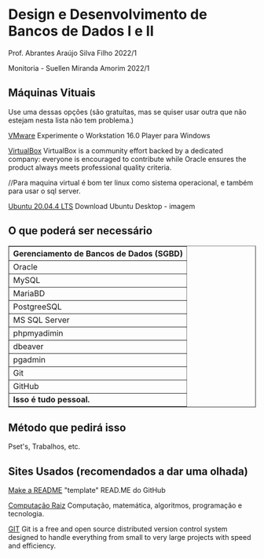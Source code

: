 # Design e Desenvolvimento de Bancos de Dados I e II
Prof. Abrantes Araújo Silva Filho 2022/1

Monitoria - Suellen Miranda Amorim 2022/1

## Máquinas Vituais
Use uma dessas opções (são gratuítas, mas se quiser usar outra que não estejam nesta lista não tem problema.)

[VMware](https://www.vmware.com/br/products/workstation-player/workstation-player-evaluation.html) Experimente o Workstation 16.0 Player para Windows 

[VirtualBox](https://www.virtualbox.org/) VirtualBox is a community effort backed by a dedicated company: everyone is encouraged to contribute while Oracle ensures the product always meets professional quality criteria. 

//Para maquina virtual é bom ter linux como sistema operacional, e também para usar o sql server.

[Ubuntu 20.04.4 LTS](https://ubuntu.com/download/desktop) Download Ubuntu Desktop - imagem


## O que poderá ser necessário 

<table border="1">    
  <tr>
    <th colspan="2">Gerenciamento de Bancos de Dados (SGBD)</th>
  </tr>        
  <tr>
    <td>Oracle</td>
  </tr>
  <tr>
    <td>MySQL</td>
  </tr>
  <tr>
    <td>MariaBD</td>
  </tr>
  <tr>
    <td>PostgreeSQL</td>
  </tr>
  <tr>
    <td>MS SQL Server</td>
  </tr>
  <tr>
    <td>phpmyadimin</td>
  </tr>
  <tr>
    <td>dbeaver</td>
  </tr>
  <tr>
    <td>pgadmin</td>
  </tr>
  <tr>
    <td>Git</td>
  </tr>
  <tr>
    <td>GitHub</td>
  </tr>
  <tr>
    <td colspan="2"><b>Isso é tudo pessoal.</b></td>
  </tr>
</table>


## Método que pedirá isso
Pset's, Trabalhos, etc.

## Sites Usados (recomendados a dar uma olhada)
[Make a README](https://www.makeareadme.com/) "template" READ.ME do GitHub

[Computação Raiz](https://www.computacaoraiz.com.br/) Computação, matemática, algoritmos, programação e tecnologia.

[GIT](https://git-scm.com/) Git is a free and open source distributed version control system designed to handle everything from small to very large projects with speed and efficiency.

